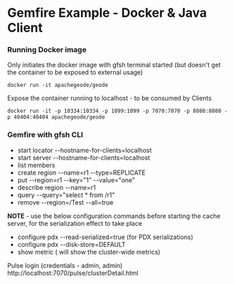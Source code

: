 # Gemfire Example - Docker & Java Client

### Running Docker image

Only initiates the docker image with gfsh terminal started (but doesn't get the container to be exposed to external usage)
``` 
docker run -it apachegeode/geode
```

Expose the container running to localhost - to be consumed by Clients

```
docker run -it -p 10334:10334 -p 1099:1099 -p 7070:7070 -p 8080:8080 -p 40404:40404 apachegeode/geode
```


### Gemfire with gfsh CLI 

- start locator --hostname-for-clients=localhost
- start server --hostname-for-clients=localhost
- list members 
- create region --name=r1 --type=REPLICATE
- put --region=r1 --key="1" --value="one"
- describe region --name=r1
- query --query="select * from /r1"
- remove --region=/Test --all=true  
  
**NOTE** - use the below configuration commands before starting the cache server, for the serialization effect to take place
- configure pdx --read-serialized=true (for PDX serializations)
- configure pdx --disk-store=DEFAULT
- show metric ( will show the cluster-wide metrics)

Pulse login (credentials - admin, admin)  
http://localhost:7070/pulse/clusterDetail.html



